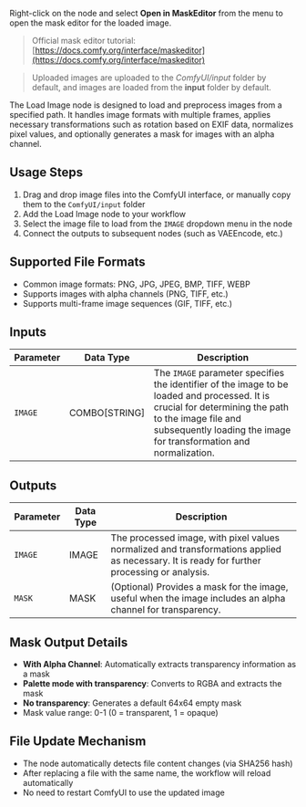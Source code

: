 Right-click on the node and select **Open in MaskEditor** from the menu to open the mask editor for the loaded image.

> Official mask editor tutorial: [https://docs.comfy.org/interface/maskeditor](https://docs.comfy.org/interface/maskeditor)

> Uploaded images are uploaded to the *ComfyUI/input* folder by default, and images are loaded from the **input** folder by default.

The Load Image node is designed to load and preprocess images from a specified path. It handles image formats with multiple frames, applies necessary transformations such as rotation based on EXIF data, normalizes pixel values, and optionally generates a mask for images with an alpha channel.

## Usage Steps
1. Drag and drop image files into the ComfyUI interface, or manually copy them to the `ComfyUI/input` folder
2. Add the Load Image node to your workflow
3. Select the image file to load from the `IMAGE` dropdown menu in the node
4. Connect the outputs to subsequent nodes (such as VAEEncode, etc.)

## Supported File Formats
- Common image formats: PNG, JPG, JPEG, BMP, TIFF, WEBP
- Supports images with alpha channels (PNG, TIFF, etc.)
- Supports multi-frame image sequences (GIF, TIFF, etc.)

## Inputs

| Parameter | Data Type | Description |
|-----------|--------------|-------------|
| `IMAGE`   | COMBO[STRING] | The `IMAGE` parameter specifies the identifier of the image to be loaded and processed. It is crucial for determining the path to the image file and subsequently loading the image for transformation and normalization. |

## Outputs

| Parameter | Data Type | Description |
|-----------|-------------|-------------|
| `IMAGE`   | IMAGE     | The processed image, with pixel values normalized and transformations applied as necessary. It is ready for further processing or analysis. |
| `MASK`    | MASK      | (Optional) Provides a mask for the image, useful when the image includes an alpha channel for transparency. |

## Mask Output Details
- **With Alpha Channel**: Automatically extracts transparency information as a mask
- **Palette mode with transparency**: Converts to RGBA and extracts the mask
- **No transparency**: Generates a default 64x64 empty mask
- Mask value range: 0-1 (0 = transparent, 1 = opaque)

## File Update Mechanism
- The node automatically detects file content changes (via SHA256 hash)
- After replacing a file with the same name, the workflow will reload automatically
- No need to restart ComfyUI to use the updated image